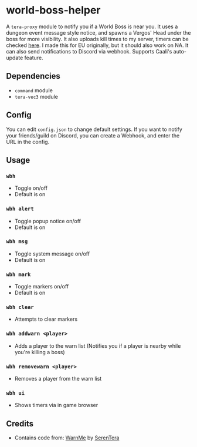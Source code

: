# world-boss-helper
A `tera-proxy` module to notify you if a World Boss is near you. It uses a dungeon event message style notice, and spawns a Vergos' Head under the boss for more visibility. It also uploads kill times to my server, timers can be checked [here](https://tera.zone/worldboss/). I made this for EU originally, but it should also work on NA. It can also send notifications to Discord via webhook. Supports Caali's auto-update feature.

## Dependencies
- `command` module
- `tera-vec3` module

## Config
You can edit `config.json` to change default settings. If you want to notify your friends/guild on Discord, you can create a Webhook, and enter the URL in the config.

## Usage
### `wbh`
- Toggle on/off
- Default is on
### `wbh alert`
- Toggle popup notice on/off
- Default is on
### `wbh msg`
- Toggle system message on/off
- Default is on
### `wbh mark`
- Toggle markers on/off
- Default is on
### `wbh clear`
- Attempts to clear markers
### `wbh addwarn <player>`
- Adds a player to the warn list (Notifies you if a player is nearby while you're killing a boss)
### `wbh removewarn <player>`
- Removes a player from the warn list
### `wbh ui`
- Shows timers via in game browser

## Credits
- Contains code from: [WarnMe](https://github.com/SerenTera/WarnMe) by [SerenTera](https://github.com/SerenTera)
